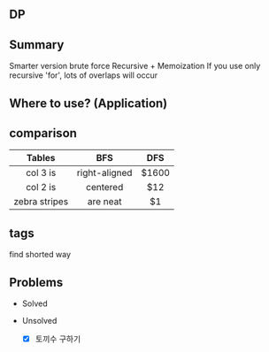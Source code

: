 ## DP

## Summary

Smarter version brute force
Recursive + Memoization
If you use only recursive 'for', lots of overlaps will occur

## Where to use? (Application)

## comparison
| Tables        | BFS           | DFS |
|:-------------:|:-------------:|:-----:|
| col 3 is      | right-aligned | $1600 |
| col 2 is      | centered      |   $12 |
| zebra stripes | are neat      |    $1 |


## tags
find shorted way

## Problems
- Solved
 
- Unsolved
  - [x] 토끼수 구하기 
